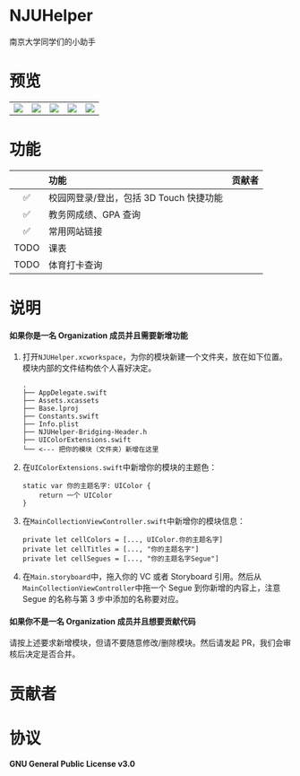 # NJUHelper

南京大学同学们的小助手

# 预览

<table>
    <tr>
        <td><img src="https://github.com/songkuixi/NJUHelper/blob/master/ScreenShots/iPhone_1.png"></td>
        <td><img src="https://github.com/songkuixi/NJUHelper/blob/master/ScreenShots/iPhone_2.png"></td>
        <td><img src="https://github.com/songkuixi/NJUHelper/blob/master/ScreenShots/iPhone_3.png"></td>
        <td><img src="https://github.com/songkuixi/NJUHelper/blob/master/ScreenShots/iPhone_4.png"></td>
        <td><img src="https://github.com/songkuixi/NJUHelper/blob/master/ScreenShots/iPhone_5.png"></td>
    </tr>
</table>

# 功能

|  | 功能 | 贡献者 |
|:-:|:--|:-:|
| ✅ | 校园网登录/登出，包括 3D Touch 快捷功能 | |
| ✅ | 教务网成绩、GPA 查询 | |
| ✅ | 常用网站链接 | |
| TODO | 课表 | |
| TODO | 体育打卡查询 | |

# 说明

#### 如果你是一名 Organization 成员并且需要新增功能

1. 打开`NJUHelper.xcworkspace`，为你的模块新建一个文件夹，放在如下位置。
模块内部的文件结构依个人喜好决定。
    
    ```
    .
    ├── AppDelegate.swift
    ├── Assets.xcassets
    ├── Base.lproj
    ├── Constants.swift
    ├── Info.plist
    ├── NJUHelper-Bridging-Header.h
    ├── UIColorExtensions.swift
    └── <--- 把你的模块（文件夹）新增在这里
    ```
2. 在`UIColorExtensions.swift`中新增你的模块的主题色：

    ```
    static var 你的主题名字: UIColor {
        return 一个 UIColor
    }
    ```

3. 在`MainCollectionViewController.swift`中新增你的模块信息：

    ```
    private let cellColors = [..., UIColor.你的主题名字]
    private let cellTitles = [..., "你的主题名字"]
    private let cellSegues = [..., "你的主题名字Segue"]
    ```
    
4. 在`Main.storyboard`中，拖入你的 VC 或者 Storyboard 引用。然后从`MainCollectionViewController`中拖一个 Segue 到你新增的内容上，注意 Segue 的名称与第 3 步中添加的名称要对应。

#### 如果你不是一名 Organization 成员并且想要贡献代码

请按上述要求新增模块，但请不要随意修改/删除模块。然后请发起 PR，我们会审核后决定是否合并。

# 贡献者



# 协议

__GNU General Public License v3.0__


